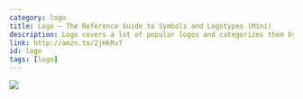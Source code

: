 ```yaml
---
category: logo
title: Logo — The Reference Guide to Symbols and Logotypes (Mini)
description: Logo covers a lot of popular logos and categorizes them by type. This is more of a logo-dictionary where you get to see marks and the designer/firm that made them.
link: http://amzn.to/2jHkRv7
id: logo
tags: [logo]
---
```

<a target="_blank"  href="https://www.amazon.com/gp/product/1780671806/ref=as_li_tl?ie=UTF8&camp=1789&creative=9325&creativeASIN=1780671806&linkCode=as2&tag=compassofdesi-20&linkId=e9599d66f8d5ffb3b52a40886ff60499"><img border="0" src="//ws-na.amazon-adsystem.com/widgets/q?_encoding=UTF8&MarketPlace=US&ASIN=1780671806&ServiceVersion=20070822&ID=AsinImage&WS=1&Format=_SL250_&tag=compassofdesi-20" ></a><img src="//ir-na.amazon-adsystem.com/e/ir?t=compassofdesi-20&l=am2&o=1&a=1780671806" width="1" height="1" border="0" alt="" style="border:none !important; margin:0px !important;" />
